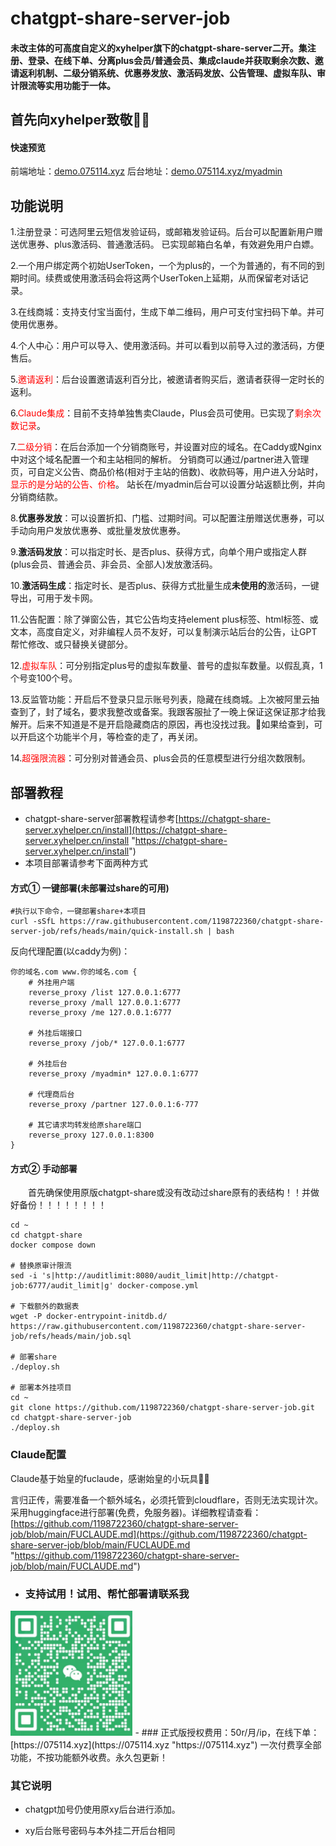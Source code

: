 # chatgpt-share-server-job
#### 未改主体的可高度自定义的xyhelper旗下的chatgpt-share-server二开。集注册、登录、在线下单、分离plus会员/普通会员、集成claude并获取剩余次数、邀请返利机制、二级分销系统、优惠券发放、激活码发放、公告管理、虚拟车队、审计限流等实用功能于一体。

## 首先向xyhelper致敬🫡🫡

#### 快速预览
前端地址：[demo.075114.xyz](https://demo.075114.xyz "demo.075114.xyz")
后台地址：[demo.075114.xyz/myadmin](https://demo.075114.xyz/myadmin "demo.075114.xyz/myadmin")


## 功能说明
1.注册登录：可选阿里云短信发验证码，或邮箱发验证码。后台可以配置新用户赠送优惠券、plus激活码、普通激活码。 已实现邮箱白名单，有效避免用户白嫖。

2.一个用户绑定两个初始UserToken，一个为plus的，一个为普通的，有不同的到期时间。续费或使用激活码会将这两个UserToken上延期，从而保留老对话记录。

3.在线商城：支持支付宝当面付，生成下单二维码，用户可支付宝扫码下单。并可使用优惠券。

4.个人中心：用户可以导入、使用激活码。并可以看到以前导入过的激活码，方便售后。

5.<span style="color:red;">邀请返利</span>：后台设置邀请返利百分比，被邀请者购买后，邀请者获得一定时长的返利。

6.<span style="color:red;">Claude集成</span>：目前不支持单独售卖Claude，Plus会员可使用。已实现了<span style="color:red;">剩余次数记录</span>。

7.<span style="color:red;">二级分销</span>：在后台添加一个分销商账号，并设置对应的域名。在Caddy或Nginx中对这个域名配置一个和主站相同的解析。 分销商可以通过/partner进入管理页，可自定义公告、商品价格(相对于主站的倍数)、收款码等，用户进入分站时，<span style="color:red">显示的是分站的公告、价格</span>。 站长在/myadmin后台可以设置分站返额比例，并向分销商结款。

8.**优惠券发放**：可以设置折扣、门槛、过期时间。可以配置注册赠送优惠券，可以手动向用户发放优惠券、或批量发放优惠券。

9.**激活码发放**：可以指定时长、是否plus、获得方式，向单个用户或指定人群(plus会员、普通会员、非会员、全部人)发放激活码。

10.**激活码生成**：指定时长、是否plus、获得方式批量生成**未使用的**激活码，一键导出，可用于发卡网。

11.公告配置：除了弹窗公告，其它公告均支持element plus标签、html标签、或文本，高度自定义，对非编程人员不友好，可以复制演示站后台的公告，让GPT帮忙修改、或只替换关键部分。

12.<span style="color:red;">虚拟车队</span>：可分别指定plus号的虚拟车数量、普号的虚拟车数量。以假乱真，1个号变100个号。

13.反监管功能：开启后不登录只显示账号列表，隐藏在线商城。上次被阿里云抽查到了，封了域名，要求我整改或备案。我跟客服扯了一晚上保证这保证那才给我解开。后来不知道是不是开启隐藏商店的原因，再也没找过我。🫥如果给查到，可以开启这个功能半个月，等检查的走了，再关闭。

14.<span style="color:red;">超强限流器</span>：可分别对普通会员、plus会员的任意模型进行分组次数限制。

## 部署教程
- chatgpt-share-server部署教程请参考[https://chatgpt-share-server.xyhelper.cn/install](https://chatgpt-share-server.xyhelper.cn/install "https://chatgpt-share-server.xyhelper.cn/install")
- 本项目部署请参考下面两种方式
#### 方式① 一键部署(未部署过share的可用)
```shell
#执行以下命令，一键部署share+本项目
curl -sSfL https://raw.githubusercontent.com/1198722360/chatgpt-share-server-job/refs/heads/main/quick-install.sh | bash
```
反向代理配置(以caddy为例)：
```shell
你的域名.com www.你的域名.com {
    # 外挂用户端
    reverse_proxy /list 127.0.0.1:6777
    reverse_proxy /mall 127.0.0.1:6777
    reverse_proxy /me 127.0.0.1:6777
    
    # 外挂后端接口
    reverse_proxy /job/* 127.0.0.1:6777
    
    # 外挂后台
    reverse_proxy /myadmin* 127.0.0.1:6777
    
    # 代理商后台
    reverse_proxy /partner 127.0.0.1:6·777

    # 其它请求均转发给原share端口
    reverse_proxy 127.0.0.1:8300
}
```

#### 方式② 手动部署
&emsp;&emsp;首先确保使用原版chatgpt-share或没有改动过share原有的表结构！！并做好备份！！！！！！！！
```shell
cd ~
cd chatgpt-share
docker compose down

# 替换原审计限流
sed -i 's|http://auditlimit:8080/audit_limit|http://chatgpt-job:6777/audit_limit|g' docker-compose.yml

# 下载额外的数据表
wget -P docker-entrypoint-initdb.d/  https://raw.githubusercontent.com/1198722360/chatgpt-share-server-job/refs/heads/main/job.sql

# 部署share
./deploy.sh

# 部署本外挂项目
cd ~
git clone https://github.com/1198722360/chatgpt-share-server-job.git
cd chatgpt-share-server-job
./deploy.sh
```
### Claude配置
Claude基于始皇的fuclaude，感谢始皇的小玩具🫡🫡

言归正传，需要准备一个额外域名，必须托管到cloudflare，否则无法实现计次。采用huggingface进行部署(免费，免服务器)。详细教程请查看：[https://github.com/1198722360/chatgpt-share-server-job/blob/main/FUCLAUDE.md](https://github.com/1198722360/chatgpt-share-server-job/blob/main/FUCLAUDE.md "https://github.com/1198722360/chatgpt-share-server-job/blob/main/FUCLAUDE.md")

- ### 支持试用！试用、帮忙部署请联系我
<img height="200px" src="https://raw.githubusercontent.com/1198722360/picture/main/20241002161540.png"/>
- ### 正式版授权费用：50r/月/ip，在线下单：[https://075114.xyz](https://075114.xyz "https://075114.xyz")  一次付费享全部功能，不按功能额外收费。永久包更新！

### 其它说明
- chatgpt加号仍使用原xy后台进行添加。

- xy后台账号密码与本外挂二开后台相同